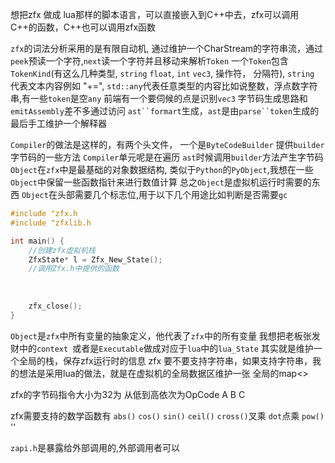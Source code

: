 想把zfx 做成 lua那样的脚本语言，可以直接嵌入到C++中去，zfx可以调用C++的函数，C++也可以调用zfx函数

`zfx`的词法分析采用的是有限自动机, 通过维护一个CharStream的字符串流，通过`peek`预读一个字符,`next`读一个字符并且移动来解析`Token`
一个`Token`包含`TokenKind`(有这么几种类型, `string` `float`, `int` `vec3`, 操作符， 分隔符), `string` 代表文本内容例如
"+=", `std::any`代表任意类型的内容比如说整数，浮点数字符串,有一些`token`是空`any`
前端有一个要伺候的点是识别`vec3`
字节码生成思路和`emitAssembly`差不多通过访问 `ast``formart`生成，`ast`是由`parse``token`生成的
最后手工维护一个解释器

`Compiler`的做法是这样的，有两个头文件， 一个是`ByteCodeBuilder` 提供`builder` 字节码的一些方法
`Compiler`单元呢是在遍历 `ast`时候调用`builder`方法产生字节码
`Object`在`zfx`中是最基础的对象数据结构, 类似于`Python`的`PyObject`,我想在一些`Object`中保留一些函数指针来进行数值计算
总之`Object`是虚拟机运行时需要的东西
`Object`在头部需要几个标志位,用于以下几个用途比如判断是否需要`gc`

```c++
#include "zfx.h
#include "zfxlib.h

int main() {
    //创建zfx虚拟机栈
    ZfxState* l = Zfx_New_State();
    //调用Zfx.h中提供的函数
    
    
    
    zfx_close();
}
```
`Object`是`zfx`中所有变量的抽象定义，他代表了`zfx`中的所有变量
我想把老板张发财中的`context `或者是`Executable`做成对应于`lua`中的`lua_State`
其实就是维护一个全局的栈，保存zfx运行时的信息
zfx 要不要支持字符串，如果支持字符串，我的想法是采用lua的做法，就是在虚拟机的全局数据区维护一张
全局的map<>


zfx的字节码指令大小为32为 从低到高依次为OpCode A B C


zfx需要支持的数学函数有 `abs()` `cos()` `sin()` `ceil()`
`cross()`叉乘 `dot`点乘 `pow()` ''

`zapi.h`是暴露给外部调用的,外部调用者可以